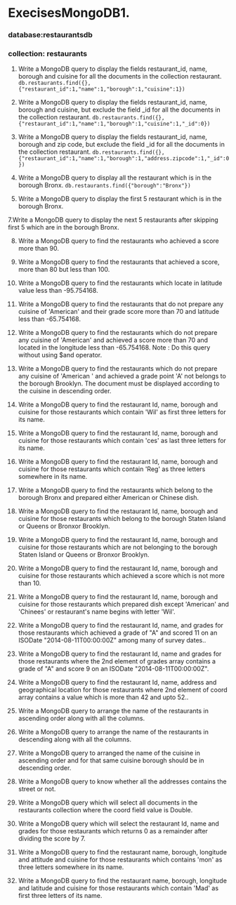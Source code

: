 # ExecisesMongoDB1. 

### database:restaurantsdb
### collection: restaurants

1. Write a MongoDB query to display the fields restaurant_id, name, borough and cuisine for all the documents in the collection restaurant. 
   `db.restaurants.find({},{"restaurant_id":1,"name":1,"borough":1,"cuisine":1})`

2. Write a MongoDB query to display the fields restaurant_id, name, borough and cuisine, but exclude the field _id for all the documents in the collection restaurant. 
  `db.restaurants.find({},{"restaurant_id":1,"name":1,"borough":1,"cuisine":1,"_id":0})`

3. Write a MongoDB query to display the fields restaurant_id, name, borough and zip code, but exclude the field _id for all the documents in the collection restaurant. 
  `db.restaurants.find({},{"restaurant_id":1,"name":1,"borough":1,"address.zipcode":1,"_id":0})`

4. Write a MongoDB query to display all the restaurant which is in the borough Bronx. 
  `db.restaurants.find({"borough":"Bronx"})`

5. Write a MongoDB query to display the first 5 restaurant which is in the borough Bronx. 


7.Write a MongoDB query to display the next 5 restaurants after skipping first 5 which are in the borough Bronx. 


8. Write a MongoDB query to find the restaurants who achieved a score more than 90. 


9. Write a MongoDB query to find the restaurants that achieved a score, more than 80 but less than 100. 


10. Write a MongoDB query to find the restaurants which locate in latitude value less than -95.754168.


11. Write a MongoDB query to find the restaurants that do not prepare any cuisine of 'American' and their grade score more than 70 and latitude less than -65.754168. 


12. Write a MongoDB query to find the restaurants which do not prepare any cuisine of 'American' and achieved a score more than 70 and located in the longitude less than -65.754168.
Note : Do this query without using $and operator. 


13. Write a MongoDB query to find the restaurants which do not prepare any cuisine of 'American ' and achieved a grade point 'A' not belongs to the borough Brooklyn. The document must be displayed according to the cuisine in descending order. 


14. Write a MongoDB query to find the restaurant Id, name, borough and cuisine for those restaurants which contain 'Wil' as first three letters for its name. 


15. Write a MongoDB query to find the restaurant Id, name, borough and cuisine for those restaurants which contain 'ces' as last three letters for its name. 


16. Write a MongoDB query to find the restaurant Id, name, borough and cuisine for those restaurants which contain 'Reg' as three letters somewhere in its name. 


17. Write a MongoDB query to find the restaurants which belong to the borough Bronx and prepared either American or Chinese dish. 


18. Write a MongoDB query to find the restaurant Id, name, borough and cuisine for those restaurants which belong to the borough Staten Island or Queens or Bronxor Brooklyn. 


19. Write a MongoDB query to find the restaurant Id, name, borough and cuisine for those restaurants which are not belonging to the borough Staten Island or Queens or Bronxor Brooklyn. 


20. Write a MongoDB query to find the restaurant Id, name, borough and cuisine for those restaurants which achieved a score which is not more than 10. 


21. Write a MongoDB query to find the restaurant Id, name, borough and cuisine for those restaurants which prepared dish except 'American' and 'Chinees' or restaurant's name begins with letter 'Wil'. 


22. Write a MongoDB query to find the restaurant Id, name, and grades for those restaurants which achieved a grade of "A" and scored 11 on an ISODate "2014-08-11T00:00:00Z" among many of survey dates.. 


23. Write a MongoDB query to find the restaurant Id, name and grades for those restaurants where the 2nd element of grades array contains a grade of "A" and score 9 on an ISODate "2014-08-11T00:00:00Z". 


24. Write a MongoDB query to find the restaurant Id, name, address and geographical location for those restaurants where 2nd element of coord array contains a value which is more than 42 and upto 52.. 


25. Write a MongoDB query to arrange the name of the restaurants in ascending order along with all the columns. 


26. Write a MongoDB query to arrange the name of the restaurants in descending along with all the columns. 


27. Write a MongoDB query to arranged the name of the cuisine in ascending order and for that same cuisine borough should be in descending order. 


28. Write a MongoDB query to know whether all the addresses contains the street or not. 


29. Write a MongoDB query which will select all documents in the restaurants collection where the coord field value is Double. 


30. Write a MongoDB query which will select the restaurant Id, name and grades for those restaurants which returns 0 as a remainder after dividing the score by 7. 


31. Write a MongoDB query to find the restaurant name, borough, longitude and attitude and cuisine for those restaurants which contains 'mon' as three letters somewhere in its name. 


32. Write a MongoDB query to find the restaurant name, borough, longitude and latitude and cuisine for those restaurants which contain 'Mad' as first three letters of its name. 
